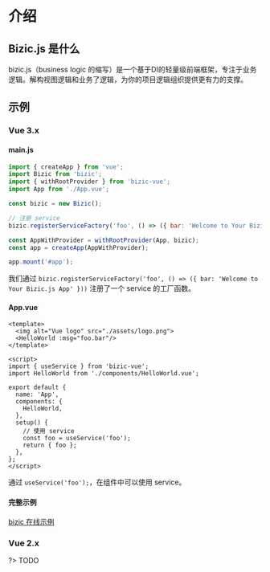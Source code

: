 # 介绍

## Bizic.js 是什么

bizic.js（business logic 的缩写）是一个基于DI的轻量级前端框架，专注于业务逻辑。解构视图逻辑和业务了逻辑，为你的项目逻辑组织提供更有力的支撑。

## 示例

<!-- tabs:start -->
### **Vue 3.x**

####  main.js

```js
import { createApp } from 'vue';
import Bizic from 'bizic';
import { withRootProvider } from 'bizic-vue';
import App from './App.vue';

const bizic = new Bizic();

// 注册 service
bizic.registerServiceFactory('foo', () => ({ bar: 'Welcome to Your Bizic.js App' }));

const AppWithProvider = withRootProvider(App, bizic);
const app = createApp(AppWithProvider);

app.mount('#app');
```

我们通过 `bizic.registerServiceFactory('foo', () => ({ bar: 'Welcome to Your Bizic.js App' }))` 注册了一个 service 的工厂函数。

#### App.vue

```vue
<template>
  <img alt="Vue logo" src="./assets/logo.png">
  <HelloWorld :msg="foo.bar"/>
</template>

<script>
import { useService } from 'bizic-vue';
import HelloWorld from './components/HelloWorld.vue';

export default {
  name: 'App',
  components: {
    HelloWorld,
  },
  setup() {
    // 使用 service
    const foo = useService('foo');
    return { foo };
  },
};
</script>
```

通过 `useService('foo');`，在组件中可以使用 service。

#### 完整示例
[ bizic 在线示例](https://codesandbox.io/s/github/bizic/examples/tree/master/packages/vue3-router-reactivity)

### **Vue 2.x**

?> TODO

<!-- tabs:end -->

